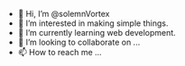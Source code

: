 - 👋 Hi, I’m @solemnVortex
- 👀 I’m interested in making simple things.
- 🌱 I’m currently learning web development.
- 💞️ I’m looking to collaborate on ...
- 📫 How to reach me ...

<!---
solemnVortex/solemnVortex is a ✨ special ✨ repository because its `README.md` (this file) appears on your GitHub profile.
You can click the Preview link to take a look at your changes.
--->
